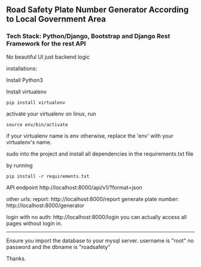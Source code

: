 ## Road Safety Plate Number Generator According to Local Government Area

### Tech Stack: Python/Django, Bootstrap and Django Rest Framework for the rest API

<p> No beautiful UI just  backend logic</p>

installations:

Install Python3

Install virtualenv

`pip install virtualenv`

activate your virtualenv on linux, run

```
source env/bin/activate

```

if your virtualenv name is env
otherwise, replace the 'env' with your virtualenv's name.

sudo into the project and install all dependencies in the requirements.txt file

by running

```
pip install -r requirements.txt

```

API endpoint
http://localhost:8000/api/v1/?format=json

other urls:
report: http://localhost:8000/report
generate plate number: http://localhost:8000/generator

login with no auth: http://localhost:8000/login
you can actually access all pages without login in.

---

Ensure you import the database to your mysql server.
username is "root" no password and the dbname is "roadsafety"

Thanks.
